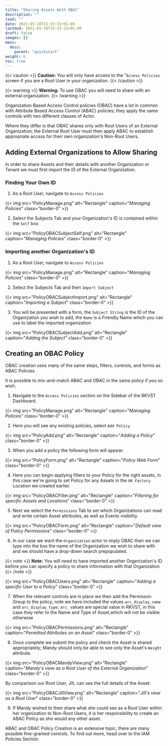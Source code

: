 ```yaml
---
title: "Sharing Assets With OBAC"
description: ""
lead: ""
date: 2021-05-18T15:33:31+01:00
lastmod: 2021-05-18T15:33:31+01:00
draft: false
images: []
menu:
  docs:
    parent: "quickstart"
weight: 6
toc: true
---
```



{{< caution >}}
**Caution:** You will only have access to the "`Access Policies` screen if you are a Root User in your organization.
{{< /caution >}}

{{< warning >}}
**Warning:** To use OBAC you will need to share with an external organization.
{{< /warning >}}

Organization Based Access Control policies (OBAC) have a lot in common with Attribute Based Access Control (ABAC) policies; they apply the same controls with two different classes of Actor.

Where they differ is that OBAC shares only with Root Users of an External Organization; the External Root User must then apply ABAC to establish appropriate access for their own organization's Non-Root Users.

## Adding External Organizations to Allow Sharing

In order to share Assets and their details with another Organization or Tenant we must first import the ID of the External Organization.

### Finding Your Own ID

1. As a Root User, navigate to `Access Policies`

{{< img src="PolicyManage.png" alt="Rectangle" caption="<em>Managing Policies</em>" class="border-0" >}}

2. Select the Subjects Tab and your Organization's ID is contained within the `Self` box

{{< img src="PolicyOBACSubjectSelf.png" alt="Rectangle" caption="<em>Managing Policies</em>" class="border-0" >}}

### Importing another Organization's ID

1. As a Root User, navigate to `Access Policies`

{{< img src="PolicyManage.png" alt="Rectangle" caption="<em>Managing Policies</em>" class="border-0" >}}

2. Select the Subjects Tab and then `Import Subject`

{{< img src="PolicyOBACSubjectImport.png" alt="Rectangle" caption="<em>Importing a Subject</em>" class="border-0" >}}

3. You will be presented with a form, the `Subject String` is the ID of the Organization you wish to add, the `Name` is a Friendly Name which you can use to label the imported organization

{{< img src="PolicyOBACSubjectAdd.png" alt="Rectangle" caption="<em>Adding the Subject</em>" class="border-0" >}}

## Creating an OBAC Policy

OBAC creation uses many of the same steps, filters, controls, and forms as ABAC Policies.

It is possible to mix-and-match ABAC and OBAC in the same policy if you so wish.

1. Navigate to the `Access Policies` section on the Sidebar of the RKVST Dashboard.

{{< img src="PolicyManage.png" alt="Rectangle" caption="<em>Managing Policies</em>" class="border-0" >}}

2. Here you will see any existing policies, select `Add Policy`.

{{< img src="PolicyAdd.png" alt="Rectangle" caption="<em>Adding a Policy</em>" class="border-0" >}}

3. When you add a policy the following form will appear:

{{< img src="PolicyForm.png" alt="Rectangle" caption="<em>Policy Web Form</em>" class="border-0" >}}

4. Here you can begin applying filters to your Policy for the right assets, in this case we're going to set Policy for any Assets in the `UK Factory` Location we created earlier.

{{< img src="PolicyOBACFilter.png" alt="Rectangle" caption="<em>Filtering for specific Assets and Locations</em>" class="border-0" >}}

5. Next we select the `Permissions` Tab to set which Organizations can read and write certain Asset attributes, as well as Events visibility.

{{< img src="PolicyOBACForm.png" alt="Rectangle" caption="<em>Default view of Policy Permissions</em>" class="border-0" >}}

6. In our case we want the `Organization` actor to imply OBAC then we can type into the box the name of the Organization we wish to share with and we should have a drop-down search prepopulated.

{{< note >}} **Note:** You will need to have imported another Organization's ID before you can specify a policy to share information with that Organization {{< /note >}}

{{< img src="PolicyOBACUsers.png" alt="Rectangle" caption="<em>Adding a specific User to a Policy</em>" class="border-0" >}}

7. When the relevant controls are in place we then add the Permisson Group to the policy, note we have included the values `arc_display_name` and `arc_display_type`; `arc_` values are special value in RKVST, in this case they refer to the Name and Type of Asset,which will not be visible otherwise 

{{< img src="PolicyOBACPermissions.png" alt="Rectangle" caption="<em>Permitted Attributes on an Asset</em>" class="border-0" >}}

8. Once complete we submit the policy and check the Asset is shared appropriately; Mandy should only be able to see only the Asset's `Weight` attribute.

{{< img src="PolicyOBACMandyView.png" alt="Rectangle" caption="<em>Mandy's view as a Root User of the External Organization</em>" class="border-0" >}}

By comparison our Root User, Jill, can see the full details of the Asset:

{{< img src="PolicyOBACJillView.png" alt="Rectangle" caption="<em>Jill's view as a Root User</em>" class="border-0" >}}

9. If Mandy wished to then share what she could see as a Root User within her organization to Non-Root Users, it is her responsibility to create an ABAC Policy as she would any other asset.

ABAC and OBAC Policy Creation is an extensive topic, there are many possible fine-grained controls. To find out more, head over to the IAM Policies Section.
